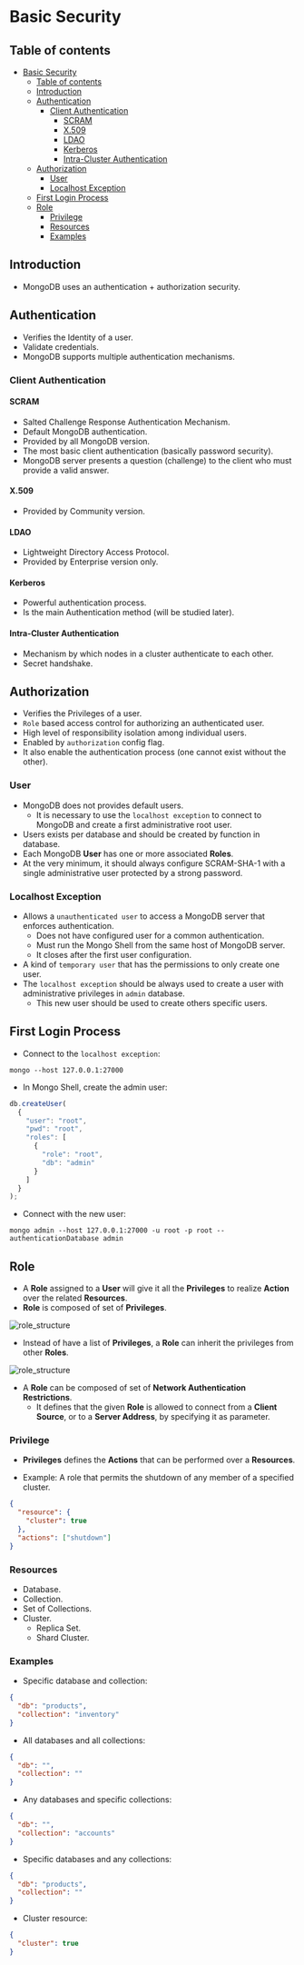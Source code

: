 # Basic Security

## Table of contents

- [Basic Security](#basic-security)
  - [Table of contents](#table-of-contents)
  - [Introduction](#introduction)
  - [Authentication](#authentication)
    - [Client Authentication](#client-authentication)
      - [SCRAM](#scram)
      - [X.509](#x509)
      - [LDAO](#ldao)
      - [Kerberos](#kerberos)
      - [Intra-Cluster Authentication](#intra-cluster-authentication)
  - [Authorization](#authorization)
    - [User](#user)
    - [Localhost Exception](#localhost-exception)
  - [First Login Process](#first-login-process)
  - [Role](#role)
    - [Privilege](#privilege)
    - [Resources](#resources)
    - [Examples](#examples)

## Introduction

- MongoDB uses an authentication + authorization security.

## Authentication

- Verifies the Identity of a user.
- Validate credentials.
- MongoDB supports multiple authentication mechanisms.

### Client Authentication

#### SCRAM

- Salted Challenge Response Authentication Mechanism.
- Default MongoDB authentication.
- Provided by all MongoDB version.
- The most basic client authentication (basically password security).
- MongoDB server presents a question (challenge) to the client who must provide a valid answer.

#### X.509

- Provided by Community version.

#### LDAO

- Lightweight Directory Access Protocol.
- Provided by Enterprise version only.

#### Kerberos

- Powerful authentication process.
- Is the main Authentication method (will be studied later).

#### Intra-Cluster Authentication

- Mechanism by which nodes in a cluster authenticate to each other.
- Secret handshake.

## Authorization

- Verifies the Privileges of a user.
- `Role` based access control for authorizing an authenticated user.
- High level of responsibility isolation among individual users.
- Enabled by `authorization` config flag.
- It also enable the authentication process (one cannot exist without the other).

### User

- MongoDB does not provides default users.
  - It is necessary to use the `localhost exception` to connect to MongoDB and create a first administrative root user.
- Users exists per database and should be created by function in database.
- Each MongoDB **User** has one or more associated **Roles**.
- At the very minimum, it should always configure SCRAM-SHA-1 with a single administrative user protected by a strong password.

### Localhost Exception

- Allows a `unauthenticated user` to access a MongoDB server that enforces authentication.
  - Does not have configured user for a common authentication.
  - Must run the Mongo Shell from the same host of MongoDB server.
  - It closes after the first user configuration.
- A kind of `temporary user` that has the permissions to only create one user.
- The `localhost exception` should be always used to create a user with administrative privileges in `admin` database.
  - This new user should be used to create others specific users.

## First Login Process

- Connect to the `localhost exception`:

```shell
mongo --host 127.0.0.1:27000
```

- In Mongo Shell, create the admin user:

```js
db.createUser(
  {
    "user": "root",
    "pwd": "root",
    "roles": [
      {
        "role": "root",
        "db": "admin"
      }
    ]
  }
);
```

- Connect with the new user:

```shell
mongo admin --host 127.0.0.1:27000 -u root -p root --authenticationDatabase admin
```

## Role

- A **Role** assigned to a **User** will give it all the **Privileges** to realize **Action** over the related **Resources**.
- **Role** is composed of set of **Privileges**.

![role_structure](./images/role_structure.png)

- Instead of have a list of **Privileges**, a **Role** can inherit the privileges from other **Roles**.

![role_structure](./images/role_heritage.png)

- A **Role** can be composed of set of **Network Authentication Restrictions**.
  - It defines that the given **Role** is allowed to connect from a **Client Source**, or to a **Server Address**, by specifying it as parameter.

### Privilege

- **Privileges** defines the **Actions** that can be performed over a **Resources**.

- Example: A role that permits the shutdown of any member of a specified cluster.

```json
{
  "resource": {
    "cluster": true
  },
  "actions": ["shutdown"]
}
```

### Resources

- Database.
- Collection.
- Set of Collections.
- Cluster.
  - Replica Set.
  - Shard Cluster.

### Examples

- Specific database and collection:

```json
{
  "db": "products",
  "collection": "inventory"
}
```

- All databases and all collections:

```json
{
  "db": "",
  "collection": ""
}
```

- Any databases and specific collections:

```json
{
  "db": "",
  "collection": "accounts"
}
```

- Specific databases and any collections:

```json
{
  "db": "products",
  "collection": ""
}
```

- Cluster resource:

```json
{
  "cluster": true
}
```

